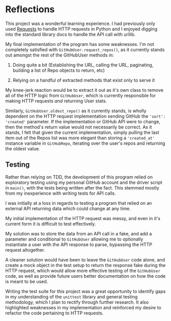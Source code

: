 # Reflections

This project was a wonderful learning experience. I had previously only used [Requests](https://requests.readthedocs.io/en/latest/) to handle HTTP requests in Python and I enjoyed digging into the standard library docs to handle the API call with urllib.

My final implementation of the program has some weaknesses. I'm not completely satisfied with `GitHubUser.request_repos()`, as it currently stands out amongst the rest of the GitHubUser methods in:  

  1. Doing quite a bit (Establishing the URL, calling the URL, paginating, building a list of Repo objects to return, etc)  

  2. Relying on a handful of extracted methods that exist only to serve it

My knee-jerk reaction would be to extract it out as it's own class to remove all of the HTTP logic from `GitHubUser`, which is currently responsible for making HTTP requests *and* returning User stats.

Similarly, `GitHubUser.oldest_repo()` as it currently stands, is wholly dependent on the HTTP request implementation sending GitHub the `'sort': 'created'` parameter. If the implementation or GitHub API were to change, then the method's return value would not necessarily be correct. As it stands, I felt that given the current implementation, simply pulling the last item out of the Repos list was more elegant than storing a `'created_at'` instance variable in `GitHubRepo`, iterating over the user's repos and returning the oldest value.

## Testing

Rather than relying on TDD, the development of this program relied on exploratory testing using my personal GitHub account and the driver script in `main()`, with the tests being written after the fact. This stemmed mostly from my inexperience with writing tests for API calls.

I was initially at a loss in regards to testing a program that relied on an external API returning data which could change at any time.

My initial implementation of the HTTP request was messy, and even in it's current form it is difficult to test effectively.

My solution was to store the data from an API call in a fake, and add a parameter and conditional to `GitHubUser` allowing me to optionally instantiate a user with the API response to parse, bypassing the HTTP request altogether.

A cleaner solution would have been to leave the `GitHubUser` code alone, and create a mock object in the test setup to return the response fake during the HTTP request, which would allow more effective testing of the `GitHubUser` code, as well as provide future users better documentation on how the code is meant to be used.

Writing the test suite for this project was a great opportunity to identify gaps in my understanding of the `unittest` library and general testing methodology, which I plan to rectify through further research. It also highlighted weaknesses in my implementation and reinforced my desire to refactor the code pertaining to HTTP requests.
